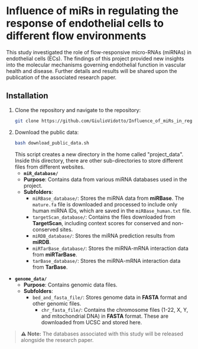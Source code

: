 # Influence of miRs in regulating the response of endothelial cells to different flow environments

This study investigated the role of flow-responsive micro-RNAs (miRNAs) in endothelial cells (ECs). The findings of this project provided new insights into the molecular mechanisms governing endothelial function in vascular health and disease. Further details and results will be shared upon the publication of the associated research paper.

## Installation

1. Clone the repository and navigate to the repository:
    ```bash
    git clone https://github.com/GiulioVidotto/Influence_of_miRs_in_regulating_the_response_of_endothelial_cells_to_different_flow_environments.git
    ```
2. Download the public data:
    ```bash
    bash download_public_data.sh
    ```
   This script creates a new directory in the home called "project_data". Inside this directory, there are other sub-directories to store different files from different websites.
   - **`miR_database/`**
    - **Purpose**: Contains data from various miRNA databases used in the project.
    - **Subfolders**:
      - `miRBase_database/`: Stores the miRNA data from **miRBase**. The `mature.fa` file is downloaded and processed to include only human miRNA IDs, which are saved in the `miRBase_human.txt` file.
      - `targetScan_database/`: Contains the files downloaded from **TargetScan**, including context scores for conserved and non-conserved sites.
      - `miRDB_database/`: Stores the miRNA prediction results from **miRDB**.
      - `miRTarBase_database/`: Stores the miRNA-mRNA interaction data from **miRTarBase**.
      - `tarBase_database/`: Stores the miRNA-mRNA interaction data from **TarBase**.

- **`genome_data/`**
    - **Purpose**: Contains genomic data files.
    - **Subfolders**:
      - `bed_and_fasta_file/`: Stores genome data in **FASTA** format and other genomic files.
        - `chr_fasta_file/`: Contains the chromosome files (1-22, X, Y, and mitochondrial DNA) in **FASTA** format. These are downloaded from UCSC and stored here.

> **⚠️ Note:** The databases associated with this study will be released alongside the research paper.
